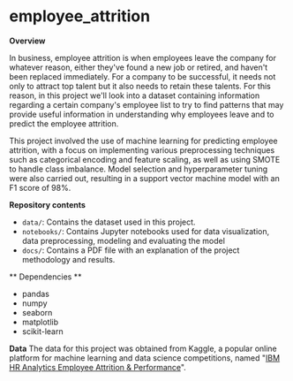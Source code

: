 # employee_attrition

**Overview**

In business, employee attrition is when employees leave the company for whatever reason, either they've found a new job or retired, and haven't been replaced immediately. For a company to be successful, it needs not only to attract top talent but it also needs to retain these talents. For this reason, in this project we'll look into a dataset containing information regarding a certain company's employee list to try to find patterns that may provide useful information in understanding why employees leave and to predict the employee attrition.

This project involved the use of machine learning for predicting employee attrition, with a focus on implementing various preprocessing techniques such as categorical encoding and feature scaling, as well as using SMOTE to handle class imbalance. Model selection and hyperparameter tuning were also carried out, resulting in a support vector machine model with an F1 score of 98%.

**Repository contents**

- `data/`: Contains the dataset used in this project.
- `notebooks/`: Contains Jupyter notebooks used for data visualization, data preprocessing, modeling and evaluating the model
- `docs/`: Contains a PDF file with an explanation of the project methodology and results.

** Dependencies **

- pandas
- numpy
- seaborn
- matplotlib
- scikit-learn

**Data**
The data for this project was obtained from Kaggle, a popular online platform for machine learning and data science competitions, named "[IBM HR Analytics Employee Attrition & Performance](https://www.kaggle.com/datasets/pavansubhasht/ibm-hranalytics-attrition-dataset)".


